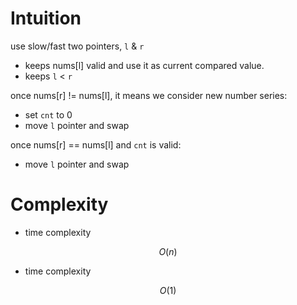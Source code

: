 # Intuition

use slow/fast two pointers, `l` & `r`

- keeps nums[l] valid and use it as current compared value.
- keeps `l` < `r`

once nums[r] != nums[l], it means we consider new number series:
- set `cnt` to 0
- move `l` pointer and swap

once nums[r] == nums[l] and `cnt` is valid:
- move `l` pointer and swap

# Complexity

- time complexity

$$O(n)$$

- time complexity

$$O(1)$$